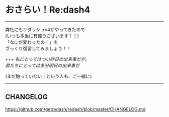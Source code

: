 # おさらい！Re:dash4

---
弊社にもリダッシュv4がやってきたので  
(いつも本当に有難うございます！！)  
「なにが変わったの！」を  
ざっくり復習してみましょう！！


+++
_私にとってはつい昨日の出来事だが、_  
_君たちにとっては多分明日の出来事だ_

(まだ触っていない！という人も、ご一緒に)

---
## CHANGELOG
https://github.com/getredash/redash/blob/master/CHANGELOG.md

